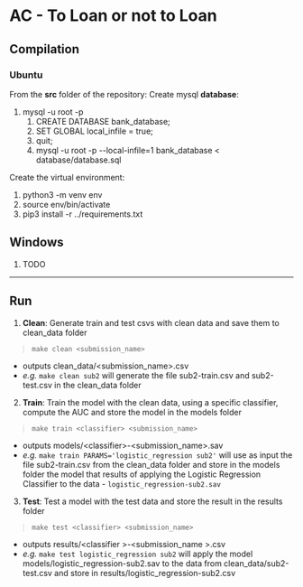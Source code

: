 # AC - To Loan or not to Loan

## Compilation

### Ubuntu

From the **src** folder of the repository:
Create mysql **database**:
1. mysql -u root -p 
    1. CREATE DATABASE bank_database;
    2. SET GLOBAL local_infile = true;
    4. quit;
    5. mysql -u root -p --local-infile=1 bank_database < database/database.sql

Create the virtual environment:
1. python3 -m venv env
2. source env/bin/activate
3. pip3 install -r ../requirements.txt

## Windows
1. TODO

***

## Run

1. **Clean**: Generate train and test csvs with clean data and save them to clean_data folder 
> `make clean <submission_name>` 
- outputs clean_data/<submission_name>.csv
- *e.g.* `make clean sub2` will generate the file sub2-train.csv and sub2-test.csv in the clean_data folder 

2. **Train**: Train the model with the clean data, using a specific classifier, compute the AUC and store the model in the models folder
> `make train <classifier> <submission_name>` 
- outputs models/&lt;classifier&gt;-&lt;submission_name&gt;.sav
- *e.g.* `make train PARAMS='logistic_regression sub2'` will use as input the file sub2-train.csv from the clean_data folder and store in the models folder the model that results of applying the Logistic Regression Classifier to the data - `logistic_regression-sub2.sav`

3. **Test**: Test a model with the test data and store the result in the results folder
> `make test <classifier> <submission_name>` 
- outputs results/&lt;classifier &gt;-&lt;submission_name &gt;.csv
- *e.g.* `make test logistic_regression sub2` will apply the model models/logistic_regression-sub2.sav to the data from clean_data/sub2-test.csv and store in results/logistic_regression-sub2.csv